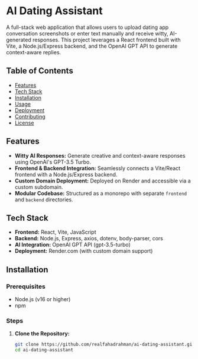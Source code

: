 # AI Dating Assistant

A full-stack web application that allows users to upload dating app conversation screenshots or enter text manually and receive witty, AI-generated responses. This project leverages a React frontend built with Vite, a Node.js/Express backend, and the OpenAI GPT API to generate context-aware replies.

## Table of Contents
- [Features](#features)
- [Tech Stack](#tech-stack)
- [Installation](#installation)
- [Usage](#usage)
- [Deployment](#deployment)
- [Contributing](#contributing)
- [License](#license)

## Features
- **Witty AI Responses:** Generate creative and context-aware responses using OpenAI's GPT-3.5 Turbo.
- **Frontend & Backend Integration:** Seamlessly connects a Vite/React frontend with a Node.js/Express backend.
- **Custom Domain Deployment:** Deployed on Render and accessible via a custom subdomain.
- **Modular Codebase:** Structured as a monorepo with separate `frontend` and `backend` directories.

## Tech Stack
- **Frontend:** React, Vite, JavaScript
- **Backend:** Node.js, Express, axios, dotenv, body-parser, cors
- **AI Integration:** OpenAI GPT API (gpt-3.5-turbo)
- **Deployment:** Render.com (with custom domain support)

## Installation

### Prerequisites
- Node.js (v16 or higher)
- npm

### Steps

1. **Clone the Repository:**
   ```bash
   git clone https://github.com/realfahadrahman/ai-dating-assistant.git
   cd ai-dating-assistant
